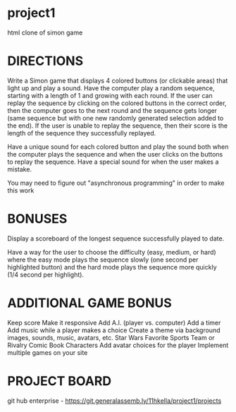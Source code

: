 # project1
html clone of simon game

# DIRECTIONS

Write a Simon game that displays 4 colored buttons (or clickable areas) that light up and play a sound. Have the computer play a random sequence, starting with a length of 1 and growing with each round. If the user can replay the sequence by clicking on the colored buttons in the correct order, then the computer goes to the next round and the sequence gets longer (same sequence but with one new randomly generated selection added to the end). If the user is unable to replay the sequence, then their score is the length of the sequence they successfully replayed.

Have a unique sound for each colored button and play the sound both when the computer plays the sequence and when the user clicks on the buttons to replay the sequence. Have a special sound for when the user makes a mistake.

You may need to figure out "asynchronous programming" in order to make this work

# BONUSES

Display a scoreboard of the longest sequence successfully played to date.

Have a way for the user to choose the difficulty (easy, medium, or hard) where the easy mode plays the sequence slowly (one second per highlighted button) and the hard mode plays the sequence more quickly (1/4 second per highlight).

# ADDITIONAL GAME BONUS

Keep score
Make it responsive
Add A.I. (player vs. computer)
Add a timer
Add music while a player makes a choice
Create a theme via background images, sounds, music, avatars, etc.
Star Wars
Favorite Sports Team or Rivalry
Comic Book Characters
Add avatar choices for the player
Implement multiple games on your site

# PROJECT BOARD
git hub enterprise - https://git.generalassemb.ly/11hkella/project1/projects



